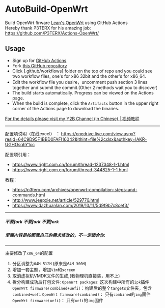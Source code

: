 # AutoBuild-OpenWrt

Build OpenWrt firware [Lean's OpenWrt](https://github.com/coolsnowwolf/lede) using GitHub Actions  
Hereby thank P3TERX for his amazing job: https://github.com/P3TERX/Actions-OpenWrt/

## Usage

- Sign up for [GitHub Actions](https://github.com/features/actions/signup)
- Fork [this GitHub repository](https://github.com/esirplayground/AutoBuild-OpenWrt)
- Click [.github/workflows] folder on the top of repo and you could see two workflow files, one's for x86 32bit and the other's for x86_64.
- Edit the workflow file you desire，uncomment push section 3 lines together and submit the commit.(Other 2 methods wait you to discover)
- The build starts automatically. Progress can be viewed on the Actions page.
- When the build is complete, click the `Artifacts` button in the upper right corner of the Actions page to download the binaries.

[For the details please visit my Y2B Channel (in Chinese) | 视频教程](https://www.youtube.com/c/esirplayground)

-------------

配置项说明（在线excel） ： https://onedrive.live.com/view.aspx?resid=64C9D95F1BBD0FAF!16042&ithint=file%2cxlsx&authkey=!AKR-UGHOsqhY1cc

配置项引用：
- https://www.right.com.cn/forum/thread-1237348-1-1.html
- https://www.right.com.cn/forum/thread-344825-1-1.html

教程：
- https://p3terx.com/archives/openwrt-compilation-steps-and-commands.html
- http://www.jeepxie.net/article/529776.html
- https://www.dazhuanlan.com/2019/10/11/5d9f9b7c8cef3/

------------------

##### 不要fork 不要fork 不要fork 
##### 里面内容是按照我自己的需求修改的，不一定适合你.

-------
主要修改了`x86_64`的配置 
1. 分区调整为`64M 512M` (原来是`64M 300M`)
2. 增加一套主题，增加`Vim`和`screen`
3. 取消虚拟机VMDK文件的生成,(我物理机直接装，用不上)
4. 拆分构建成功后打包文件:
    `OpenWrt packages`: 这次构建中所有的`ipk`插件
    `OpenWrt firmware(combined+uefi)`：构建后的整个`targets`文件夹，包含`combined+uefi`
    `OpenWrt firmware(combined)`： 只有`combined`的`img`固件
    `OpenWrt firmware(uefi)`： 只有`uefi`的`img`固件
